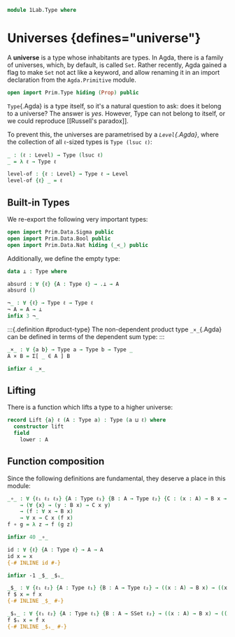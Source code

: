 ```agda
module 1Lab.Type where
```

# Universes {defines="universe"}

A **universe** is a type whose inhabitants are types. In Agda, there is
a family of universes, which, by default, is called `Set`. Rather
recently, Agda gained a flag to make `Set` not act like a keyword, and
allow renaming it in an import declaration from the `Agda.Primitive`
module.

```agda
open import Prim.Type hiding (Prop) public
```

`Type`{.Agda} is a type itself, so it's a natural question to ask: does
it belong to a universe? The answer is _yes_. However, Type can not
belong to itself, or we could reproduce [[Russell's paradox]].

To prevent this, the universes are parametrised by a _`Level`{.Agda}_,
where the collection of all `ℓ`-sized types is `Type (lsuc ℓ)`:

```agda
_ : (ℓ : Level) → Type (lsuc ℓ)
_ = λ ℓ → Type ℓ

level-of : {ℓ : Level} → Type ℓ → Level
level-of {ℓ} _ = ℓ
```

## Built-in Types

We re-export the following very important types:

```agda
open import Prim.Data.Sigma public
open import Prim.Data.Bool public
open import Prim.Data.Nat hiding (_<_) public
```

Additionally, we define the empty type:

```agda
data ⊥ : Type where

absurd : ∀ {ℓ} {A : Type ℓ} → .⊥ → A
absurd ()

¬_ : ∀ {ℓ} → Type ℓ → Type ℓ
¬ A = A → ⊥
infix 3 ¬_
```

:::{.definition #product-type}
The non-dependent product type `_×_`{.Agda} can be defined in terms of
the dependent sum type:
:::

```agda
_×_ : ∀ {a b} → Type a → Type b → Type _
A × B = Σ[ _ ∈ A ] B

infixr 4 _×_
```

## Lifting

There is a function which lifts a type to a higher universe:

```agda
record Lift {a} ℓ (A : Type a) : Type (a ⊔ ℓ) where
  constructor lift
  field
    lower : A
```

<!--
```agda
instance
  Lift-instance : ∀ {ℓ ℓ'} {A : Type ℓ} → ⦃ A ⦄ → Lift ℓ' A
  Lift-instance ⦃ x ⦄ = lift x
```
-->

## Function composition

Since the following definitions are fundamental, they deserve a place in
this module:

```agda
_∘_ : ∀ {ℓ₁ ℓ₂ ℓ₃} {A : Type ℓ₁} {B : A → Type ℓ₂} {C : (x : A) → B x → Type ℓ₃}
    → (∀ {x} → (y : B x) → C x y)
    → (f : ∀ x → B x)
    → ∀ x → C x (f x)
f ∘ g = λ z → f (g z)

infixr 40 _∘_

id : ∀ {ℓ} {A : Type ℓ} → A → A
id x = x
{-# INLINE id #-}

infixr -1 _$_ _$ₛ_

_$_ : ∀ {ℓ₁ ℓ₂} {A : Type ℓ₁} {B : A → Type ℓ₂} → ((x : A) → B x) → ((x : A) → B x)
f $ x = f x
{-# INLINE _$_ #-}

_$ₛ_ : ∀ {ℓ₁ ℓ₂} {A : Type ℓ₁} {B : A → SSet ℓ₂} → ((x : A) → B x) → ((x : A) → B x)
f $ₛ x = f x
{-# INLINE _$ₛ_ #-}
```

<!--
```
open import Prim.Literals public

auto : ∀ {ℓ} {A : Type ℓ} → ⦃ A ⦄ → A
auto ⦃ a ⦄ = a

case_of_ : ∀ {ℓ ℓ'} {A : Type ℓ} {B : Type ℓ'} → A → (A → B) → B
case x of f = f x

case_return_of_ : ∀ {ℓ ℓ'} {A : Type ℓ} (x : A) (B : A → Type ℓ') (f : (x : A) → B x) → B x
case x return P of f = f x

{-# INLINE case_of_        #-}
{-# INLINE case_return_of_ #-}
```
-->
